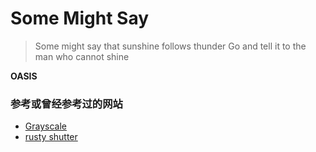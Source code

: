 Some Might Say
==============

> Some might say that sunshine follows thunder
Go and tell it to the man who cannot shine

**OASIS** 

### 参考或曾经参考过的网站

- [Grayscale](http://startbootstrap.com/template-overviews/grayscale/)
- [rusty shutter](http://lhzhang.com/)
